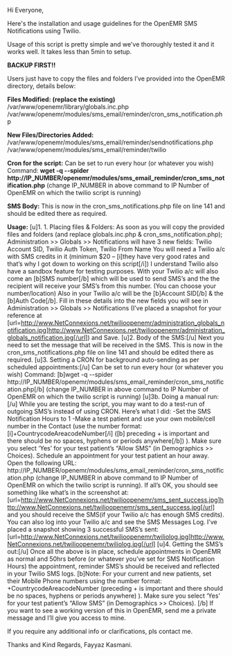 Hi Everyone,

Here's the installation and usage guidelines for the OpenEMR SMS Notifications using Twilio.

Usage of this script is pretty simple and we've thoroughly tested it and it works well. It takes less than 5min to setup.

**BACKUP FIRST!!**

Users just have to copy the files and folders I’ve provided into the OpenEMR directory, details below:

**Files Modified: (replace the existing)**
/var/www/openemr/library/globals.inc.php
/var/www/openemr/modules/sms_email/reminder/cron_sms_notification.php

**New Files/Directories Added:**
/var/www/openemr/modules/sms_email/reminder/sendnotifications.php
/var/www/openemr/modules/sms_email/reminder/twilio

**Cron for the script:**
Can be set to run every hour (or whatever you wish)
Command:
**wget -q --spider  http://IP_NUMBER/openemr/modules/sms_email_reminder/cron_sms_notification.php**
(change IP_NUMBER in above command to IP Number of OpenEMR on which the twilio script is running)

**SMS Body:**
This is now in the cron_sms_notifications.php file on line 141 and should be edited there as required.

**Usage:**
[u]1. 1. Placing files & Folders:
As soon as you will copy the provided files and folders (and replace globals.inc.php & cron_sms_notification.php); Administration >> Globals >> Notifications will have 3 new fields:
Twilio Account SID, Twilio Auth Token, Twilio From Name
You will need a Twilio a/c with SMS credits in it (minimum $20 – [i]they have very good rates and that’s why I got down to working on this script[/i]) I understand Twilio also have a sandbox feature for testing purposes.
With your Twilio a/c will also come an [b]SMS number[/b] which will be used to send SMS’s and the the recipient will receive your SMS’s from this number. (You can choose your number/location)
Also in your Twilio a/c will be the [b]Account SID[/b] & the [b]Auth Code[/b]. Fill in these details into the new fields you will see in Administration >> Globals >> Notifications
(I’ve placed a snapshot for your reference at [url=http://www.NetConnexions.net/twilioopenemr/administration_globals_notification.jpg]http://www.NetConnexions.net/twilioopenemr/administration_globals_notification.jpg[/url])
and Save.
[u]2. Body of the SMS:[/u]
Next you need to set the message that will be received in the SMS. This is now in the cron_sms_notifications.php file on line 141 and should be edited there as required.
[u]3. Setting a CRON for background auto-sending as per scheduled appointments:[/u]
Can be set to run every hour (or whatever you wish)
Command:
[b]wget -q --spider  http://IP_NUMBER/openemr/modules/sms_email_reminder/cron_sms_notification.php[/b]
(change IP_NUMBER in above command to IP Number of OpenEMR on which the twilio script is running)
[u]3b. Doing a manual run:[/u]
While you are testing the script, you may want to do a test-run of outgoing SMS’s instead of using CRON. Here’s what I did:
-Set the SMS Notification Hours to 1
-Make a test patient and use your own mobile/cell number in the Contact (use the number format: [i]+CountrycodeAreacodeNumber[/i] ([b] preceding + is important and there should be no spaces, hyphens or periods anywhere[/b]) ). Make sure you select ‘Yes’ for your test patient’s “Allow SMS” (in Demographics >> Choices).
Schedule an appointment for your test patient an hour away. Open the following URL: 
http://IP_NUMBER/openemr/modules/sms_email_reminder/cron_sms_notification.php
(change IP_NUMBER in above command to IP Number of OpenEMR on which the twilio script is running).
If all’s OK, you should see something like what’s in the screenshot at:
[url=http://www.NetConnexions.net/twilioopenemr/sms_sent_success.jpg]http://www.NetConnexions.net/twilioopenemr/sms_sent_success.jpg[/url]
and you should receive the SMS(if your Twilio a/c has enough SMS credits). You can also log into your Twilio a/c and see the SMS Messages Log. I’ve placed a snapshot showing 3 successful SMS’s sent:
[url=http://www.NetConnexions.net/twilioopenemr/twiliolog.jpg]http://www.NetConnexions.net/twilioopenemr/twiliolog.jpg[/url]
[u]4. Getting the SMS’s out:[/u]
Once all the above is in place, schedule appointments in OpenEMR as normal and 50hrs before (or whatever you’ve set for SMS Notification Hours) the appointment, reminder SMS’s should be received and reflected in your Twilio SMS logs.
[b]Note: For your current and new patients, set their Mobile Phone numbers using the number format: +CountrycodeAreacodeNumber (preceding + is important and there should be no spaces, hyphens or periods anywhere) ). Make sure you select ‘Yes’ for your test patient’s “Allow SMS” (in Demographics >> Choices).
[/b]
If you want to see a working version of this in OpenEMR, send me a private message and I’ll give you access to mine.

If you require any additional info or clarifications, pls contact me.

Thanks and Kind Regards,
Fayyaz Kasmani.
 